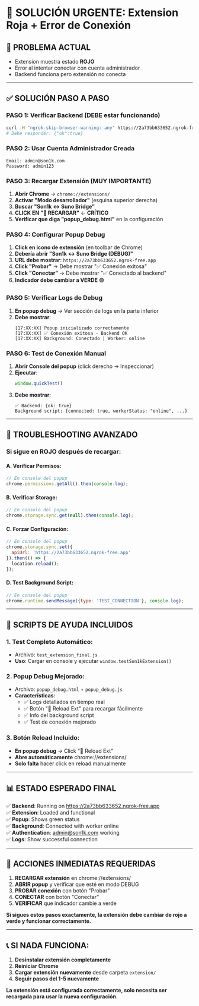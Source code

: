 # 🚨 SOLUCIÓN URGENTE: Extension Roja + Error de Conexión

## 🎯 **PROBLEMA ACTUAL**
- Extension muestra estado **ROJO** 
- Error al intentar conectar con cuenta administrador
- Backend funciona pero extensión no conecta

---

## ✅ **SOLUCIÓN PASO A PASO**

### **PASO 1: Verificar Backend (DEBE estar funcionando)**
```bash
curl -H "ngrok-skip-browser-warning: any" https://2a73bb633652.ngrok-free.app/api/health
# Debe responder: {"ok":true}
```

### **PASO 2: Usar Cuenta Administrador Creada**
```
Email: admin@son1k.com
Password: admin123
```

### **PASO 3: Recargar Extensión (MUY IMPORTANTE)**

1. **Abrir Chrome** → `chrome://extensions/`
2. **Activar "Modo desarrollador"** (esquina superior derecha)
3. **Buscar "Son1k ↔ Suno Bridge"**
4. **CLICK EN "🔄 RECARGAR"** ← **CRÍTICO**
5. **Verificar que diga "popup_debug.html"** en la configuración

### **PASO 4: Configurar Popup Debug**

1. **Click en icono de extensión** (en toolbar de Chrome)
2. **Debería abrir "Son1k ↔ Suno Bridge (DEBUG)"**
3. **URL debe mostrar**: `https://2a73bb633652.ngrok-free.app`
4. **Click "Probar"** → Debe mostrar "✅ Conexión exitosa"
5. **Click "Conectar"** → Debe mostrar "✅ Conectado al backend"
6. **Indicador debe cambiar a VERDE** 🟢

### **PASO 5: Verificar Logs de Debug**

1. **En popup debug** → Ver sección de logs en la parte inferior
2. **Debe mostrar**:
   ```
   [17:XX:XX] Popup inicializado correctamente
   [17:XX:XX] ✅ Conexión exitosa - Backend OK
   [17:XX:XX] Background: Conectado | Worker: online
   ```

### **PASO 6: Test de Conexión Manual**

1. **Abrir Console del popup** (click derecho → Inspeccionar)
2. **Ejecutar**:
   ```javascript
   window.quickTest()
   ```
3. **Debe mostrar**:
   ```
   ✅ Backend: {ok: true}
   Background script: {connected: true, workerStatus: "online", ...}
   ```

---

## 🔧 **TROUBLESHOOTING AVANZADO**

### **Si sigue en ROJO después de recargar:**

#### **A. Verificar Permisos:**
```javascript
// En console del popup
chrome.permissions.getAll().then(console.log);
```

#### **B. Verificar Storage:**
```javascript
// En console del popup  
chrome.storage.sync.get(null).then(console.log);
```

#### **C. Forzar Configuración:**
```javascript
// En console del popup
chrome.storage.sync.set({
  apiUrl: 'https://2a73bb633652.ngrok-free.app'
}).then(() => {
  location.reload();
});
```

#### **D. Test Background Script:**
```javascript
// En console del popup
chrome.runtime.sendMessage({type: 'TEST_CONNECTION'}, console.log);
```

---

## 🚀 **SCRIPTS DE AYUDA INCLUIDOS**

### **1. Test Completo Automático:**
- Archivo: `test_extension_final.js`
- **Uso**: Cargar en console y ejecutar `window.testSon1kExtension()`

### **2. Popup Debug Mejorado:**
- Archivo: `popup_debug.html` + `popup_debug.js`
- **Características**:
  - ✅ Logs detallados en tiempo real
  - ✅ Botón "🔄 Reload Ext" para recargar fácilmente
  - ✅ Info del background script
  - ✅ Test de conexión mejorado

### **3. Botón Reload Incluido:**
- **En popup debug** → Click "🔄 Reload Ext"
- **Abre automáticamente** chrome://extensions/
- **Solo falta** hacer click en reload manualmente

---

## 📊 **ESTADO ESPERADO FINAL**

✅ **Backend**: Running on https://2a73bb633652.ngrok-free.app  
✅ **Extension**: Loaded and functional  
✅ **Popup**: Shows green status  
✅ **Background**: Connected with worker online  
✅ **Authentication**: admin@son1k.com working  
✅ **Logs**: Show successful connection  

---

## 🎯 **ACCIONES INMEDIATAS REQUERIDAS**

1. **RECARGAR extensión** en chrome://extensions/
2. **ABRIR popup** y verificar que esté en modo DEBUG
3. **PROBAR conexión** con botón "Probar"
4. **CONECTAR** con botón "Conectar"
5. **VERIFICAR** que indicador cambie a verde

**Si sigues estos pasos exactamente, la extensión debe cambiar de rojo a verde y funcionar correctamente.**

---

## 📞 **SI NADA FUNCIONA:**

1. **Desinstalar extensión completamente**
2. **Reiniciar Chrome**
3. **Cargar extensión nuevamente** desde carpeta `extension/`
4. **Seguir pasos del 1-5 nuevamente**

**La extensión está configurada correctamente, solo necesita ser recargada para usar la nueva configuración.**